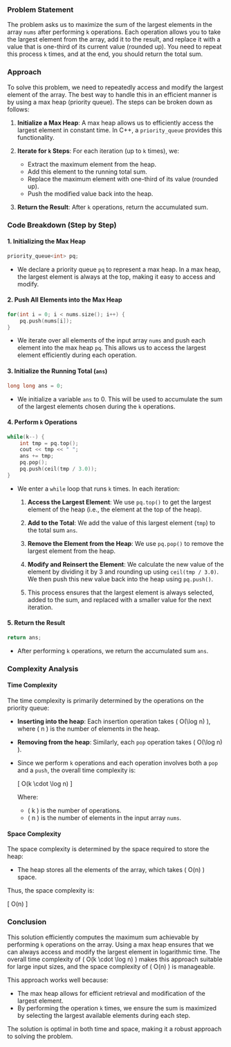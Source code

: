 ### Problem Statement

The problem asks us to maximize the sum of the largest elements in the array `nums` after performing `k` operations. Each operation allows you to take the largest element from the array, add it to the result, and replace it with a value that is one-third of its current value (rounded up). You need to repeat this process `k` times, and at the end, you should return the total sum.

### Approach

To solve this problem, we need to repeatedly access and modify the largest element of the array. The best way to handle this in an efficient manner is by using a max heap (priority queue). The steps can be broken down as follows:

1. **Initialize a Max Heap**: A max heap allows us to efficiently access the largest element in constant time. In C++, a `priority_queue` provides this functionality.

2. **Iterate for `k` Steps**: For each iteration (up to `k` times), we:
   - Extract the maximum element from the heap.
   - Add this element to the running total sum.
   - Replace the maximum element with one-third of its value (rounded up).
   - Push the modified value back into the heap.

3. **Return the Result**: After `k` operations, return the accumulated sum.

### Code Breakdown (Step by Step)

#### 1. Initializing the Max Heap

```cpp
priority_queue<int> pq;
```

- We declare a priority queue `pq` to represent a max heap. In a max heap, the largest element is always at the top, making it easy to access and modify.
  
#### 2. Push All Elements into the Max Heap

```cpp
for(int i = 0; i < nums.size(); i++) {
    pq.push(nums[i]);
}
```

- We iterate over all elements of the input array `nums` and push each element into the max heap `pq`. This allows us to access the largest element efficiently during each operation.

#### 3. Initialize the Running Total (`ans`)

```cpp
long long ans = 0;
```

- We initialize a variable `ans` to 0. This will be used to accumulate the sum of the largest elements chosen during the `k` operations.

#### 4. Perform `k` Operations

```cpp
while(k--) {
    int tmp = pq.top();
    cout << tmp << " ";
    ans += tmp;
    pq.pop();
    pq.push(ceil(tmp / 3.0));
}
```

- We enter a `while` loop that runs `k` times. In each iteration:
  
  1. **Access the Largest Element**: We use `pq.top()` to get the largest element of the heap (i.e., the element at the top of the heap).
  
  2. **Add to the Total**: We add the value of this largest element (`tmp`) to the total sum `ans`.
  
  3. **Remove the Element from the Heap**: We use `pq.pop()` to remove the largest element from the heap.
  
  4. **Modify and Reinsert the Element**: We calculate the new value of the element by dividing it by 3 and rounding up using `ceil(tmp / 3.0)`. We then push this new value back into the heap using `pq.push()`.

  5. This process ensures that the largest element is always selected, added to the sum, and replaced with a smaller value for the next iteration.

#### 5. Return the Result

```cpp
return ans;
```

- After performing `k` operations, we return the accumulated sum `ans`.

### Complexity Analysis

#### Time Complexity

The time complexity is primarily determined by the operations on the priority queue:
- **Inserting into the heap**: Each insertion operation takes \( O(\log n) \), where \( n \) is the number of elements in the heap.
- **Removing from the heap**: Similarly, each `pop` operation takes \( O(\log n) \).
- Since we perform `k` operations and each operation involves both a `pop` and a `push`, the overall time complexity is:
  
  \[
  O(k \cdot \log n)
  \]
  
  Where:
  - \( k \) is the number of operations.
  - \( n \) is the number of elements in the input array `nums`.

#### Space Complexity

The space complexity is determined by the space required to store the heap:
- The heap stores all the elements of the array, which takes \( O(n) \) space.
  
Thus, the space complexity is:
  
  \[
  O(n)
  \]

### Conclusion

This solution efficiently computes the maximum sum achievable by performing `k` operations on the array. Using a max heap ensures that we can always access and modify the largest element in logarithmic time. The overall time complexity of \( O(k \cdot \log n) \) makes this approach suitable for large input sizes, and the space complexity of \( O(n) \) is manageable.

This approach works well because:
- The max heap allows for efficient retrieval and modification of the largest element.
- By performing the operation `k` times, we ensure the sum is maximized by selecting the largest available elements during each step.
  
The solution is optimal in both time and space, making it a robust approach to solving the problem.